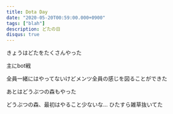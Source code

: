 ```yaml
---
title: Dota Day
date: "2020-05-20T00:59:00.000+0900"
tags: ["blah"]
description: どたの日
disqus: true
---
```


きょうはどたをたくさんやった

主にbot戦

全員一緒にはやってないけどメンツ全員の感じを図ることができた

あとはどうぶつの森もやった

どうぶつの森、最初はやること少ないな… ひたすら雑草抜いてた
